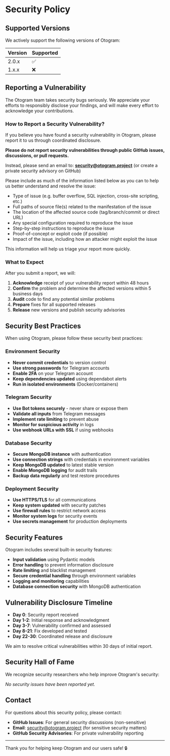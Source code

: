 # Security Policy

## Supported Versions

We actively support the following versions of Otogram:

| Version | Supported          |
| ------- | ------------------ |
| 2.0.x   | :white_check_mark: |
| 1.x.x   | :x:                |

## Reporting a Vulnerability

The Otogram team takes security bugs seriously. We appreciate your efforts to responsibly disclose your findings, and will make every effort to acknowledge your contributions.

### How to Report a Security Vulnerability?

If you believe you have found a security vulnerability in Otogram, please report it to us through coordinated disclosure.

**Please do not report security vulnerabilities through public GitHub issues, discussions, or pull requests.**

Instead, please send an email to: **security@otogram.project** (or create a private security advisory on GitHub)

Please include as much of the information listed below as you can to help us better understand and resolve the issue:

* Type of issue (e.g. buffer overflow, SQL injection, cross-site scripting, etc.)
* Full paths of source file(s) related to the manifestation of the issue
* The location of the affected source code (tag/branch/commit or direct URL)
* Any special configuration required to reproduce the issue
* Step-by-step instructions to reproduce the issue
* Proof-of-concept or exploit code (if possible)
* Impact of the issue, including how an attacker might exploit the issue

This information will help us triage your report more quickly.

### What to Expect

After you submit a report, we will:

1. **Acknowledge** receipt of your vulnerability report within 48 hours
2. **Confirm** the problem and determine the affected versions within 5 business days  
3. **Audit** code to find any potential similar problems
4. **Prepare** fixes for all supported releases
5. **Release** new versions and publish security advisories

## Security Best Practices

When using Otogram, please follow these security best practices:

### Environment Security
* **Never commit credentials** to version control
* **Use strong passwords** for Telegram accounts
* **Enable 2FA** on your Telegram account
* **Keep dependencies updated** using dependabot alerts
* **Run in isolated environments** (Docker/containers)

### Telegram Security
* **Use Bot tokens securely** - never share or expose them
* **Validate all inputs** from Telegram messages
* **Implement rate limiting** to prevent abuse
* **Monitor for suspicious activity** in logs
* **Use webhook URLs with SSL** if using webhooks

### Database Security
* **Secure MongoDB instance** with authentication
* **Use connection strings** with credentials in environment variables
* **Keep MongoDB updated** to latest stable version
* **Enable MongoDB logging** for audit trails
* **Backup data regularly** and test restore procedures

### Deployment Security
* **Use HTTPS/TLS** for all communications
* **Keep system updated** with security patches
* **Use firewall rules** to restrict network access
* **Monitor system logs** for security events
* **Use secrets management** for production deployments

## Security Features

Otogram includes several built-in security features:

* **Input validation** using Pydantic models
* **Error handling** to prevent information disclosure  
* **Rate limiting** and blacklist management
* **Secure credential handling** through environment variables
* **Logging and monitoring** capabilities
* **Database connection security** with MongoDB authentication

## Vulnerability Disclosure Timeline

* **Day 0**: Security report received
* **Day 1-2**: Initial response and acknowledgment
* **Day 3-7**: Vulnerability confirmed and assessed
* **Day 8-21**: Fix developed and tested
* **Day 22-30**: Coordinated release and disclosure

We aim to resolve critical vulnerabilities within 30 days of initial report.

## Security Hall of Fame

We recognize security researchers who help improve Otogram's security:

<!-- Contributors who responsibly disclosed security issues will be listed here -->

*No security issues have been reported yet.*

## Contact

For questions about this security policy, please contact:
* **GitHub Issues**: For general security discussions (non-sensitive)
* **Email**: security@otogram.project (for sensitive security matters)
* **GitHub Security Advisories**: For private vulnerability reporting

---

Thank you for helping keep Otogram and our users safe! 🔒